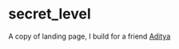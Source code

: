 # secret_level
A copy of landing page, I build for a friend [Aditya](https://twitter.com/Theadityagohil)
